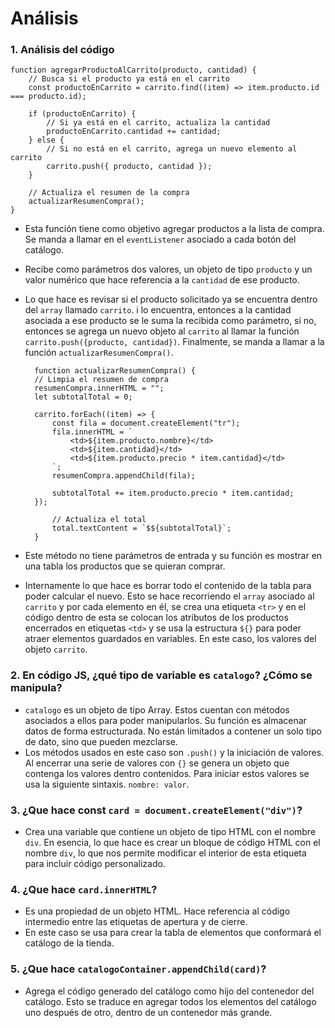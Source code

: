 # Análisis

### 1. Análisis del código

    function agregarProductoAlCarrito(producto, cantidad) {
        // Busca si el producto ya está en el carrito
        const productoEnCarrito = carrito.find((item) => item.producto.id === producto.id);

        if (productoEnCarrito) {
            // Si ya está en el carrito, actualiza la cantidad
            productoEnCarrito.cantidad += cantidad;
        } else {
            // Si no está en el carrito, agrega un nuevo elemento al carrito
            carrito.push({ producto, cantidad });
        }

        // Actualiza el resumen de la compra
        actualizarResumenCompra();
    }
- Esta función tiene como objetivo agregar productos a la lista de compra. Se manda a llamar en el `eventListener` asociado a cada botón del catálogo.
- Recibe como parámetros dos valores, un objeto de tipo `producto` y un valor numérico que hace referencia a la `cantidad` de ese producto.
- Lo que hace es revisar si el producto solicitado ya se encuentra dentro del `array` llamado `carrito`. i lo encuentra, entonces a la cantidad asociada a ese producto se le suma la recibida como parámetro, si no, entonces se agrega un nuevo objeto al `carrito` al llamar la función `carrito.push({producto, cantidad})`. Finalmente, se manda a llamar a la función `actualizarResumenCompra()`.

        function actualizarResumenCompra() {
        // Limpia el resumen de compra
        resumenCompra.innerHTML = "";
        let subtotalTotal = 0;

        carrito.forEach((item) => {
            const fila = document.createElement("tr");
            fila.innerHTML = `
                <td>${item.producto.nombre}</td>
                <td>${item.cantidad}</td>
                <td>${item.producto.precio * item.cantidad}</td>
            `;
            resumenCompra.appendChild(fila);

            subtotalTotal += item.producto.precio * item.cantidad;
        });

            // Actualiza el total
            total.textContent = `$${subtotalTotal}`;
        }

- Este método no tiene parámetros de entrada y su función es mostrar en una tabla los productos que se quieran comprar.
- Internamente lo que hace es borrar todo el contenido de la tabla para poder calcular el nuevo. Esto se hace recorriendo el `array` asociado al `carrito` y por cada elemento en él, se crea una etiqueta `<tr>` y en el código dentro de esta se colocan los atributos de los productos encerrados en etiquetas `<td>` y se usa la estructura `${}` para poder atraer elementos guardados en variables. En este caso, los valores del objeto `carrito`.

### 2. En código JS, ¿qué tipo de variable es `catalogo`? ¿Cómo se manipula?
- `catalogo` es un objeto de tipo Array. Estos cuentan con métodos asociados a ellos para poder manipularlos. Su función es almacenar datos de forma estructurada. No están limitados a contener un solo tipo de dato, sino que pueden mezclarse.
- Los métodos usados en este caso son `.push()` y la iniciación de valores. Al encerrar una serie de valores con `{}` se genera un objeto que contenga los valores dentro contenidos. Para iniciar estos valores se usa la siguiente sintaxis. `nombre: valor`.

### 3. ¿Que hace const `card = document.createElement("div")`?
- Crea una variable que contiene un objeto de tipo HTML con el nombre `div`. En esencia, lo que hace es crear un bloque de código HTML con el nombre `div`, lo que nos permite modificar el interior de esta etiqueta para incluir código personalizado.

### 4. ¿Que hace `card.innerHTML`?
- Es una propiedad de un objeto HTML. Hace referencia al código intermedio entre las etiquetas de apertura y de cierre.
- En este caso se usa para crear la tabla de elementos que conformará el catálogo de la tienda.

### 5. ¿Que hace `catalogoContainer.appendChild(card)`?
- Agrega el código generado del catálogo como hijo del contenedor del catálogo. Esto se traduce en agregar todos los elementos del catálogo uno después de otro, dentro de un contenedor más grande.
